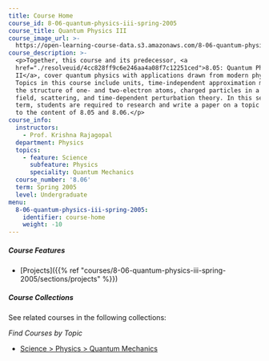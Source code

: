 ```yaml
---
title: Course Home
course_id: 8-06-quantum-physics-iii-spring-2005
course_title: Quantum Physics III
course_image_url: >-
  https://open-learning-course-data.s3.amazonaws.com/8-06-quantum-physics-iii-spring-2005/6f396c617216f1b579547f1872052d4a_8-06s05.jpg
course_description: >-
  <p>Together, this course and its predecessor, <a
  href="./resolveuid/4cc828ff9c6e246aa4a08f7c12251ced">8.05: Quantum Physics
  II</a>, cover quantum physics with applications drawn from modern physics.
  Topics in this course include units, time-independent approximation methods,
  the structure of one- and two-electron atoms, charged particles in a magnetic
  field, scattering, and time-dependent perturbation theory. In this second
  term, students are required to research and write a paper on a topic related
  to the content of 8.05 and 8.06.</p>
course_info:
  instructors:
    - Prof. Krishna Rajagopal
  department: Physics
  topics:
    - feature: Science
      subfeature: Physics
      speciality: Quantum Mechanics
  course_number: '8.06'
  term: Spring 2005
  level: Undergraduate
menu:
  8-06-quantum-physics-iii-spring-2005:
    identifier: course-home
    weight: -10
---
```


##### Course Features

* [Projects]({{% ref "courses/8-06-quantum-physics-iii-spring-2005/sections/projects" %}})

##### Course Collections

See related courses in the following collections:

_Find Courses by Topic_

* [Science > Physics > Quantum Mechanics](#)
